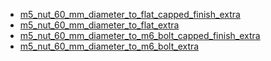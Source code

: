 * [m5_nut_60_mm_diameter_to_flat_capped_finish_extra](m5_nut_60_mm_diameter_to_flat_capped_finish_extra)
* [m5_nut_60_mm_diameter_to_flat_extra](m5_nut_60_mm_diameter_to_flat_extra)
* [m5_nut_60_mm_diameter_to_m6_bolt_capped_finish_extra](m5_nut_60_mm_diameter_to_m6_bolt_capped_finish_extra)
* [m5_nut_60_mm_diameter_to_m6_bolt_extra](m5_nut_60_mm_diameter_to_m6_bolt_extra)
